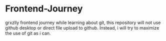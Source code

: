 # Frontend-Journey
grxzlly frontend journey while learning about git, this repository will not use github desktop or direct file upload to github. Instead, i will try to maximize the use of git as i can.
